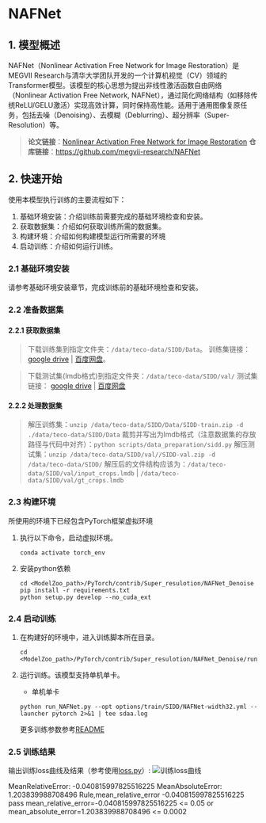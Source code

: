 
# NAFNet
## 1. 模型概述
NAFNet（Nonlinear Activation Free Network for Image Restoration）是MEGVII Research与清华大学团队开发的一个计算机视觉（CV）领域的Transformer模型。该模型的核心思想为提出非线性激活函数自由网络（Nonlinear Activation Free Network, NAFNet），通过简化网络结构（如移除传统ReLU/GELU激活）实现高效计算，同时保持高性能。适用于通用图像复原任务，包括去噪（Denoising）、去模糊（Deblurring）、超分辨率（Super-Resolution）等。
> **论文链接**：[Nonlinear Activation Free Network for Image Restoration](https://arxiv.org/abs/2204.04676)
> **仓库链接**：https://github.com/megvii-research/NAFNet 

## 2. 快速开始
使用本模型执行训练的主要流程如下：
1. 基础环境安装：介绍训练前需要完成的基础环境检查和安装。
2. 获取数据集：介绍如何获取训练所需的数据集。
3. 构建环境：介绍如何构建模型运行所需要的环境
4. 启动训练：介绍如何运行训练。

### 2.1 基础环境安装

请参考基础环境安装章节，完成训练前的基础环境检查和安装。

### 2.2 准备数据集
#### 2.2.1 获取数据集
> 下载训练集到指定文件夹：```/data/teco-data/SIDD/Data```。
> 训练集链接： [google drive](https://drive.google.com/file/d/1UHjWZzLPGweA9ZczmV8lFSRcIxqiOVJw/view?usp=sharing) | [百度网盘](https://pan.baidu.com/s/1EnBVjrfFBiXIRPBgjFrifg?pwd=sl6h)。

> 下载测试集(lmdb格式)到指定文件夹：```/data/teco-data/SIDD/val/```
> 测试集链接： [google drive](https://drive.google.com/file/d/1UHjWZzLPGweA9ZczmV8lFSRcIxqiOVJw/view?usp=sharing) | [百度网盘](https://pan.baidu.com/s/1EnBVjrfFBiXIRPBgjFrifg?pwd=sl6h)

#### 2.2.2 处理数据集
> 解压训练集：```unzip /data/teco-data/SIDD/Data/SIDD-train.zip -d ./data/teco-data/SIDD/Data``` 
> 裁剪并写出为lmdb格式（注意数据集的存放路径与代码中对齐）：```python scripts/data_preparation/sidd.py``` 
> 解压测试集：```unzip /data/teco-data/SIDD/val//SIDD-val.zip -d /data/teco-data/SIDD/``` 
> 解压后的文件结构应该为：```/data/teco-data/SIDD/val/input_crops.lmdb``` | ```/data/teco-data/SIDD/val/gt_crops.lmdb```


### 2.3 构建环境

所使用的环境下已经包含PyTorch框架虚拟环境
1. 执行以下命令，启动虚拟环境。
    ```
    conda activate torch_env
    ```
2. 安装python依赖
    ```
    cd <ModelZoo_path>/PyTorch/contrib/Super_resulotion/NAFNet_Denoise
	pip install -r requirements.txt
	python setup.py develop --no_cuda_ext
    ```
### 2.4 启动训练
1. 在构建好的环境中，进入训练脚本所在目录。
    ```
    cd <ModelZoo_path>/PyTorch/contrib/Super_resulotion/NAFNet_Denoise/run_scripts
    ```

2. 运行训练。该模型支持单机单卡。

    -  单机单卡
    ```
   python run_NAFNet.py --opt options/train/SIDD/NAFNet-width32.yml --launcher pytorch 2>&1 | tee sdaa.log
   ```
    更多训练参数参考[README](run_scripts/README.md)

### 2.5 训练结果
输出训练loss曲线及结果（参考使用[loss.py](./run_scripts/loss.py)）: 
![训练loss曲线](./run_scripts/loss.jpg)

MeanRelativeError: -0.040815997825516225
MeanAbsoluteError: 1.203839988708496
Rule,mean_relative_error -0.040815997825516225
pass mean_relative_error=-0.040815997825516225 <= 0.05 or mean_absolute_error=1.203839988708496 <= 0.0002
